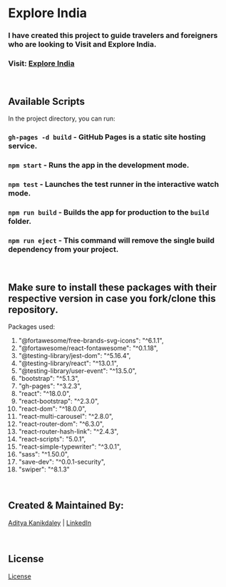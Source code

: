 # Explore India

### I have created this project to guide travelers and foreigners who are looking to Visit and Explore India. <br>

### Visit: [Explore India](https://adityakanikdaley.github.io/ExploreIndia/)

<br>

## Available Scripts

In the project directory, you can run: <br>

### `gh-pages -d build` - GitHub Pages is a static site hosting service.
### `npm start` - Runs the app in the development mode.
### `npm test` - Launches the test runner in the interactive watch mode.
### `npm run build` - Builds the app for production to the `build` folder.
### `npm run eject` - This command will remove the single build dependency from your project.

<br>

## Make sure to install these packages with their respective version in case you fork/clone this repository.
Packages used:
1.    "@fortawesome/free-brands-svg-icons": "^6.1.1",
2.    "@fortawesome/react-fontawesome": "^0.1.18",
3.    "@testing-library/jest-dom": "^5.16.4",
4.    "@testing-library/react": "^13.0.1",
5.    "@testing-library/user-event": "^13.5.0",
6.    "bootstrap": "^5.1.3",
7.    "gh-pages": "^3.2.3",
8.    "react": "^18.0.0",
9.    "react-bootstrap": "^2.3.0",
10.   "react-dom": "^18.0.0",
11.   "react-multi-carousel": "^2.8.0",
12.   "react-router-dom": "^6.3.0",
13.   "react-router-hash-link": "^2.4.3",
14.   "react-scripts": "5.0.1",
15.   "react-simple-typewriter": "^3.0.1",
16.   "sass": "^1.50.0",
17.   "save-dev": "^0.0.1-security",
18.   "swiper": "^8.1.3"

<br>

## Created & Maintained By:
[Aditya Kanikdaley](https://github.com/AdityaKanikdaley) | [LinkedIn](https://www.linkedin.com/in/aditya-kanikdaley-471452190/)

<br>

## License 
[License](https://github.com/AdityaKanikdaley/ExploreIndia/blob/master/LICENSE)
